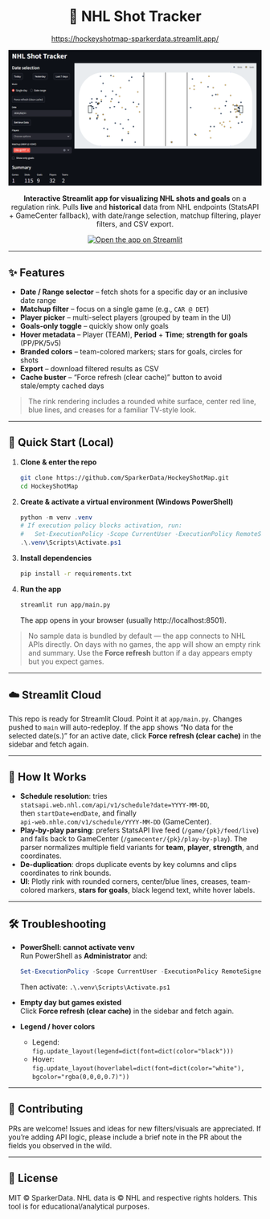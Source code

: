 <div align="center">

# 🏒 NHL Shot Tracker

https://hockeyshotmap-sparkerdata.streamlit.app/

![screenshot](docs/screenshot.png)

**Interactive Streamlit app for visualizing NHL shots and goals** on a regulation rink. Pulls **live** and **historical** data from NHL endpoints (StatsAPI + GameCenter fallback), with date/range selection, matchup filtering, player filters, and CSV export.

<a href="https://hockeyshotmap-sparkerdata.streamlit.app/">
  <img src="https://img.shields.io/badge/▶%20Open%20the%20App%20on%20Streamlit-FF4B4B?logo=streamlit&logoColor=white&labelColor=0D1117" alt="Open the app on Streamlit" />
</a>

</div>

---

## ✨ Features

- **Date / Range selector** – fetch shots for a specific day or an inclusive date range  
- **Matchup filter** – focus on a single game (e.g., `CAR @ DET`)  
- **Player picker** – multi-select players (grouped by team in the UI)  
- **Goals-only toggle** – quickly show only goals  
- **Hover metadata** – Player (TEAM), **Period** + **Time**; **strength for goals** (PP/PK/5v5)  
- **Branded colors** – team-colored markers; stars for goals, circles for shots  
- **Export** – download filtered results as CSV  
- **Cache buster** – “Force refresh (clear cache)” button to avoid stale/empty cached days  

> The rink rendering includes a rounded white surface, center red line, blue lines, and creases for a familiar TV-style look.

---

## 🚀 Quick Start (Local)

1. **Clone & enter the repo**
   ```bash
   git clone https://github.com/SparkerData/HockeyShotMap.git
   cd HockeyShotMap
   ```

2. **Create & activate a virtual environment (Windows PowerShell)**
   ```powershell
   python -m venv .venv
   # If execution policy blocks activation, run:
   #   Set-ExecutionPolicy -Scope CurrentUser -ExecutionPolicy RemoteSigned
   .\.venv\Scripts\Activate.ps1
   ```

3. **Install dependencies**
   ```bash
   pip install -r requirements.txt
   ```

4. **Run the app**
   ```bash
   streamlit run app/main.py
   ```
   The app opens in your browser (usually http://localhost:8501).

> No sample data is bundled by default — the app connects to NHL APIs directly. On days with no games, the app will show an empty rink and summary. Use the **Force refresh** button if a day appears empty but you expect games.

---

## ☁️ Streamlit Cloud

This repo is ready for Streamlit Cloud. Point it at `app/main.py`. Changes pushed to `main` will auto-redeploy. If the app shows “No data for the selected date(s.)” for an active date, click **Force refresh (clear cache)** in the sidebar and fetch again.

---

## 🧠 How It Works

- **Schedule resolution**: tries  
  `statsapi.web.nhl.com/api/v1/schedule?date=YYYY-MM-DD`,  
  then `startDate=endDate`, and finally  
  `api-web.nhle.com/v1/schedule/YYYY-MM-DD` (GameCenter).  
- **Play-by-play parsing**: prefers StatsAPI live feed (`/game/{pk}/feed/live`) and falls back to GameCenter (`/gamecenter/{pk}/play-by-play`). The parser normalizes multiple field variants for **team**, **player**, **strength**, and coordinates.  
- **De-duplication**: drops duplicate events by key columns and clips coordinates to rink bounds.  
- **UI**: Plotly rink with rounded corners, center/blue lines, creases, team-colored markers, **stars for goals**, black legend text, white hover labels.

---

## 🛠 Troubleshooting

- **PowerShell: cannot activate venv**  
  Run PowerShell as **Administrator** and:
  ```powershell
  Set-ExecutionPolicy -Scope CurrentUser -ExecutionPolicy RemoteSigned
  ```
  Then activate: `.\.venv\Scripts\Activate.ps1`

- **Empty day but games existed**  
  Click **Force refresh (clear cache)** in the sidebar and fetch again.

- **Legend / hover colors**  
  - Legend: `fig.update_layout(legend=dict(font=dict(color="black")))`  
  - Hover: `fig.update_layout(hoverlabel=dict(font=dict(color="white"), bgcolor="rgba(0,0,0,0.7)"))`

---

## 🤝 Contributing

PRs are welcome! Issues and ideas for new filters/visuals are appreciated. If you’re adding API logic, please include a brief note in the PR about the fields you observed in the wild.

---

## 📄 License

MIT © SparkerData. NHL data is © NHL and respective rights holders. This tool is for educational/analytical purposes.
